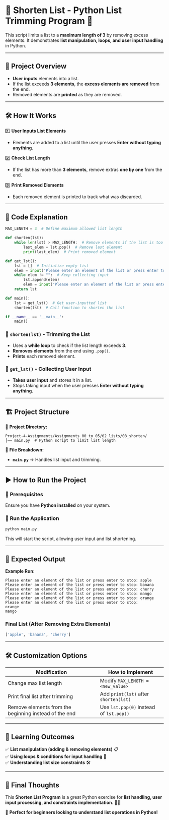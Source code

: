# **📌 Shorten List - Python List Trimming Program 🚀**  

This script limits a list to a **maximum length of 3** by removing excess elements. It demonstrates **list manipulation, loops, and user input handling** in Python.  

---

## 📌 **Project Overview**  
- **User inputs** elements into a list.  
- If the list exceeds **3 elements**, the **excess elements are removed** from the end.  
- Removed elements are **printed** as they are removed.  

---

## 🛠️ **How It Works**  

1️⃣ **User Inputs List Elements**  
- Elements are added to a list until the user presses **Enter without typing anything**.  

2️⃣ **Check List Length**  
- If the list has more than **3 elements**, remove extras **one by one** from the end.  

3️⃣ **Print Removed Elements**  
- Each removed element is printed to track what was discarded.  

---

## 📜 **Code Explanation**  

```python
MAX_LENGTH = 3  # Define maximum allowed list length

def shorten(lst):
    while len(lst) > MAX_LENGTH:  # Remove elements if the list is too long
        last_elem = lst.pop()  # Remove last element
        print(last_elem)  # Print removed element

def get_lst():
    lst = []  # Initialize empty list
    elem = input("Please enter an element of the list or press enter to stop: ")
    while elem != "":  # Keep collecting input
        lst.append(elem)
        elem = input("Please enter an element of the list or press enter to stop: ")
    return lst

def main():
    lst = get_lst()  # Get user-inputted list
    shorten(lst)  # Call function to shorten the list

if __name__ == '__main__':
    main()
```

### **🔹 `shorten(lst)` - Trimming the List**  
- Uses a **while loop** to check if the list length exceeds **3**.  
- **Removes elements** from the end using `.pop()`.  
- **Prints** each removed element.  

### **🔹 `get_lst()` - Collecting User Input**  
- **Takes user input** and stores it in a list.  
- Stops taking input when the user presses **Enter without typing anything**.  

---

## 🏗️ **Project Structure**  

📂 **Project Directory:**  
```
Project-4-Assignments/Assignments 00 to 05/02_lists/08_shorten/
│── main.py  # Python script to limit list length
```

📄 **File Breakdown:**  
- **`main.py`** → Handles list input and trimming.  

---

## ▶️ **How to Run the Project**  

### 🔧 **Prerequisites**  
Ensure you have **Python installed** on your system.  

### 🏃 **Run the Application**  
```sh
python main.py
```
This will start the script, allowing user input and list shortening.  

---

## 🎯 **Expected Output**  

**Example Run:**  
```
Please enter an element of the list or press enter to stop: apple
Please enter an element of the list or press enter to stop: banana
Please enter an element of the list or press enter to stop: cherry
Please enter an element of the list or press enter to stop: mango
Please enter an element of the list or press enter to stop: orange
Please enter an element of the list or press enter to stop: 
orange
mango
```

### **Final List (After Removing Extra Elements)**
```python
['apple', 'banana', 'cherry']
```

---

## 🛠️ **Customization Options**  

| **Modification** | **How to Implement** |
|-----------------|----------------------|
| Change max list length | Modify `MAX_LENGTH = <new_value>` |
| Print final list after trimming | Add `print(lst)` after `shorten(lst)` |
| Remove elements from the beginning instead of the end | Use `lst.pop(0)` instead of `lst.pop()` |

---

## 🎯 **Learning Outcomes**  
✅ **List manipulation (adding & removing elements)** 📋  
✅ **Using loops & conditions for input handling** 🔄  
✅ **Understanding list size constraints** 🛠️  

---

## 🎯 **Final Thoughts**  
This **Shorten List Program** is a great Python exercise for **list handling, user input processing, and constraints implementation**. 🚀🐍  

🔗 **Perfect for beginners looking to understand list operations in Python!**  

